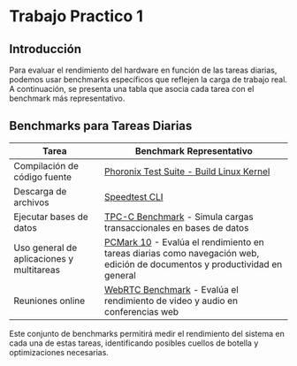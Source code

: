 # Trabajo Practico 1

## Introducción
Para evaluar el rendimiento del hardware en función de las tareas diarias, podemos usar benchmarks específicos que reflejen la carga de trabajo real. A continuación, se presenta una tabla que asocia cada tarea con el benchmark más representativo.

## Benchmarks para Tareas Diarias

| Tarea                            | Benchmark Representativo                                  |
|----------------------------------|----------------------------------------------------------|
| Compilación de código fuente    | [Phoronix Test Suite - Build Linux Kernel](https://openbenchmarking.org/test/pts/build-linux-kernel-1.15.0) |
| Descarga de archivos            | [Speedtest CLI](https://www.speedtest.net/apps/cli)      |
| Ejecutar bases de datos         | [TPC-C Benchmark](https://www.tpc.org/tpcc/) - Simula cargas transaccionales en bases de datos |
| Uso general de aplicaciones y multitareas | [PCMark 10](https://benchmarks.ul.com/pcmark10) - Evalúa el rendimiento en tareas diarias como navegación web, edición de documentos y productividad en general |
| Reuniones online                | [WebRTC Benchmark](https://testrtc.com/) - Evalúa el rendimiento de video y audio en conferencias web |

Este conjunto de benchmarks permitirá medir el rendimiento del sistema en cada una de estas tareas, identificando posibles cuellos de botella y optimizaciones necesarias.

